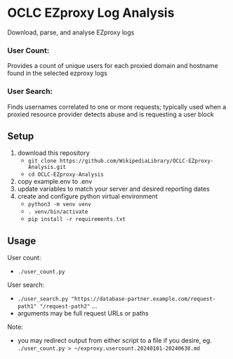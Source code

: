 # OCLC EZproxy Log Analysis

Download, parse, and analyse EZproxy logs

### User Count:

Provides a count of unique users for each proxied domain and hostname found in the selected ezproxy logs

### User Search:

Finds usernames correlated to one or more requests; typically used when a proxied resource provider detects abuse and is requesting a user block

## Setup

1. download this repository
    - `git clone https://github.com/WikipediaLibrary/OCLC-EZproxy-Analysis.git`
    - `cd OCLC-EZproxy-Analysis`
1. copy example.env to .env
1. update variables to match your server and desired reporting dates
1. create and configure python virtual environment
    - `python3 -m venv venv`
    - `. venv/bin/activate`
    - `pip install -r requirements.txt`

## Usage
User count:
- `./user_count.py`

User search:
- `./user_search.py "https://database-partner.example.com/request-path1" "/request-path2"` ...
- arguments may be full request URLs or paths

Note:
- you may redirect output from either script to a file if you desire, eg. `./user_count.py > ~/exproxy.usercount.20240101-20240630.md`
